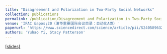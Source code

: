 ```yaml
---
title: "Disagreement and Polarization in Two-Party Social Networks"
collection: publications
permalink: /publication/Disagreement and Polarization in Two-Party Social Networks
venue: 'IFAC &apos;20（清华重要国际会议目录：自动化A类）'
paperurl: 'https://www.sciencedirect.com/science/article/pii/S2405896320305838'
authors: 'Yuhao Yi, Stacy Patterson'
---
```

<u><a href="https://yhyi15.github.io/files/IFAC_slides.pdf">[slides]</a></u>
